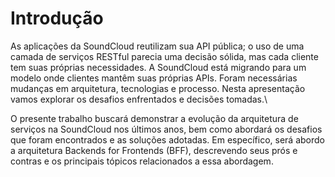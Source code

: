 # Introdução

As aplicações da SoundCloud reutilizam sua API pública; o uso de uma camada de serviços RESTful parecia uma decisão sólida, mas cada cliente tem suas próprias necessidades. A SoundCloud está migrando para um modelo onde clientes mantêm suas próprias APIs. Foram necessárias mudanças em arquitetura, tecnologias e processo. Nesta apresentação vamos explorar os desafios enfrentados e decisões tomadas.\


O presente trabalho buscará demonstrar a evolução da arquitetura de serviços na SoundCloud nos últimos anos, bem como abordará os desafios que foram encontrados e as soluções adotadas. Em específico, será abordo a arquitetura Backends for Frontends (BFF), descrevendo seus prós e contras e os principais tópicos relacionados a essa abordagem.
